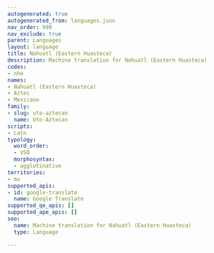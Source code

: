 ```yaml
---
autogenerated: true
autogenerated_from: languages.json
nav_order: 999
nav_exclude: true
parent: Languages
layout: language
title: Nahuatl (Eastern Huasteca)
description: Machine translation for Nahuatl (Eastern Huasteca)
codes:
- nhe
names:
- Nahuatl (Eastern Huasteca)
- Aztec
- Mexicano
family:
- slug: uto-aztecan
  name: Uto-Aztecan
scripts:
- Latn
typology:
  word_order:
  - VSO
  morphosyntax:
  - agglutinative
territories:
- mx
supported_apis:
- id: google-translate
  name: Google Translate
supported_qe_apis: []
supported_ape_apis: []
seo:
  name: Machine translation for Nahuatl (Eastern Huasteca)
  type: Language

---
```


